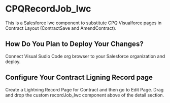 # CPQRecordJob_lwc

This is a Salesforce lwc component to substitute CPQ Visualforce pages in Contract Layout (ContractSave and AmendContract).

## How Do You Plan to Deploy Your Changes?

Connect Visual Sudio Code org browser to your Salesforce organization and deploy.

## Configure Your Contract Ligning Record page

Create a Lightning Record Page for Contract and then go to Edit Page. Drag and drop the custom recordJob_lwc component above of the detail section.
